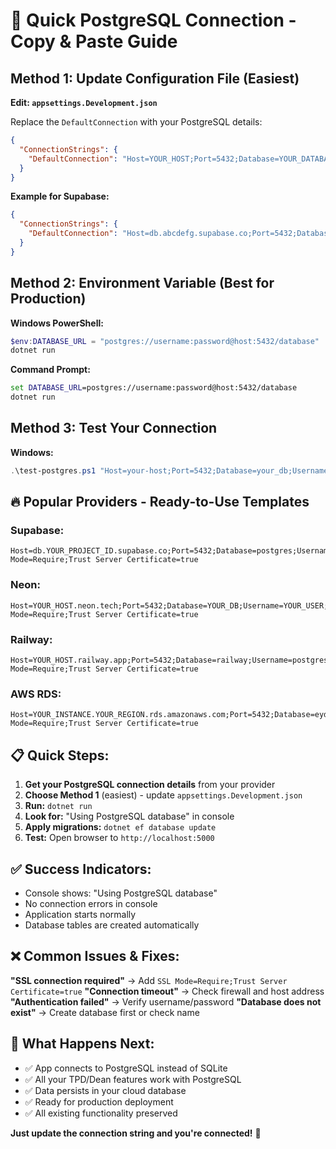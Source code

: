 # 🚀 Quick PostgreSQL Connection - Copy & Paste Guide

## **Method 1: Update Configuration File (Easiest)**

**Edit: `appsettings.Development.json`**

Replace the `DefaultConnection` with your PostgreSQL details:

```json
{
  "ConnectionStrings": {
    "DefaultConnection": "Host=YOUR_HOST;Port=5432;Database=YOUR_DATABASE;Username=YOUR_USERNAME;Password=YOUR_PASSWORD;SSL Mode=Require;Trust Server Certificate=true"
  }
}
```

**Example for Supabase:**
```json
{
  "ConnectionStrings": {
    "DefaultConnection": "Host=db.abcdefg.supabase.co;Port=5432;Database=postgres;Username=postgres;Password=your_password;SSL Mode=Require;Trust Server Certificate=true"
  }
}
```

## **Method 2: Environment Variable (Best for Production)**

**Windows PowerShell:**
```powershell
$env:DATABASE_URL = "postgres://username:password@host:5432/database"
dotnet run
```

**Command Prompt:**
```cmd
set DATABASE_URL=postgres://username:password@host:5432/database
dotnet run
```

## **Method 3: Test Your Connection**

**Windows:**
```powershell
.\test-postgres.ps1 "Host=your-host;Port=5432;Database=your_db;Username=user;Password=pass;SSL Mode=Require"
```

## **🔥 Popular Providers - Ready-to-Use Templates**

### **Supabase:**
```
Host=db.YOUR_PROJECT_ID.supabase.co;Port=5432;Database=postgres;Username=postgres;Password=YOUR_PASSWORD;SSL Mode=Require;Trust Server Certificate=true
```

### **Neon:**
```
Host=YOUR_HOST.neon.tech;Port=5432;Database=YOUR_DB;Username=YOUR_USER;Password=YOUR_PASSWORD;SSL Mode=Require;Trust Server Certificate=true
```

### **Railway:**
```
Host=YOUR_HOST.railway.app;Port=5432;Database=railway;Username=postgres;Password=YOUR_PASSWORD;SSL Mode=Require;Trust Server Certificate=true
```

### **AWS RDS:**
```
Host=YOUR_INSTANCE.YOUR_REGION.rds.amazonaws.com;Port=5432;Database=eydgateway;Username=YOUR_USER;Password=YOUR_PASSWORD;SSL Mode=Require;Trust Server Certificate=true
```

## **📋 Quick Steps:**

1. **Get your PostgreSQL connection details** from your provider
2. **Choose Method 1** (easiest) - update `appsettings.Development.json`
3. **Run:** `dotnet run`
4. **Look for:** "Using PostgreSQL database" in console
5. **Apply migrations:** `dotnet ef database update`
6. **Test:** Open browser to `http://localhost:5000`

## **✅ Success Indicators:**

- Console shows: "Using PostgreSQL database"
- No connection errors in console
- Application starts normally
- Database tables are created automatically

## **❌ Common Issues & Fixes:**

**"SSL connection required"** → Add `SSL Mode=Require;Trust Server Certificate=true`
**"Connection timeout"** → Check firewall and host address
**"Authentication failed"** → Verify username/password
**"Database does not exist"** → Create database first or check name

## **🎯 What Happens Next:**

- ✅ App connects to PostgreSQL instead of SQLite
- ✅ All your TPD/Dean features work with PostgreSQL
- ✅ Data persists in your cloud database
- ✅ Ready for production deployment
- ✅ All existing functionality preserved

**Just update the connection string and you're connected!** 🚀
